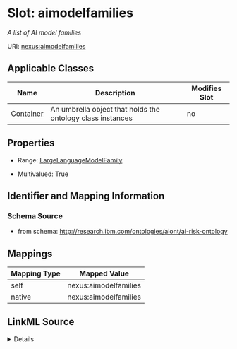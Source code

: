 

# Slot: aimodelfamilies


_A list of AI model families_





URI: [nexus:aimodelfamilies](http://research.ibm.com/ontologies/aiont/aimodelfamilies)



<!-- no inheritance hierarchy -->





## Applicable Classes

| Name | Description | Modifies Slot |
| --- | --- | --- |
| [Container](Container.md) | An umbrella object that holds the ontology class instances |  no  |







## Properties

* Range: [LargeLanguageModelFamily](LargeLanguageModelFamily.md)

* Multivalued: True





## Identifier and Mapping Information







### Schema Source


* from schema: http://research.ibm.com/ontologies/aiont/ai-risk-ontology




## Mappings

| Mapping Type | Mapped Value |
| ---  | ---  |
| self | nexus:aimodelfamilies |
| native | nexus:aimodelfamilies |




## LinkML Source

<details>
```yaml
name: aimodelfamilies
description: A list of AI model families
from_schema: http://research.ibm.com/ontologies/aiont/ai-risk-ontology
rank: 1000
alias: aimodelfamilies
owner: Container
domain_of:
- Container
range: LargeLanguageModelFamily
multivalued: true
inlined: true
inlined_as_list: true

```
</details>